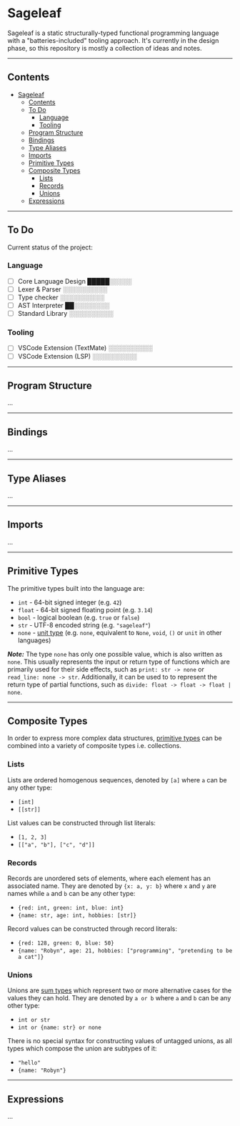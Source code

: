 # Sageleaf

Sageleaf is a static structurally-typed functional programming language with a "batteries-included" tooling approach. It's currently in the design phase, so this repository is mostly a collection of ideas and notes.

---

## Contents
- [Sageleaf](#sageleaf)
  - [Contents](#contents)
  - [To Do](#to-do)
    - [Language](#language)
    - [Tooling](#tooling)
  - [Program Structure](#program-structure)
  - [Bindings](#bindings)
  - [Type Aliases](#type-aliases)
  - [Imports](#imports)
  - [Primitive Types](#primitive-types)
  - [Composite Types](#composite-types)
    - [Lists](#lists)
    - [Records](#records)
    - [Unions](#unions)
  - [Expressions](#expressions)

---

## To Do
Current status of the project:

### Language
- [ ] Core Language Design          █████░░░░░
- [ ] Lexer & Parser                ░░░░░░░░░░
- [ ] Type checker                  ░░░░░░░░░░
- [ ] AST Interpreter               ██░░░░░░░░
- [ ] Standard Library              ░░░░░░░░░░

### Tooling
- [ ] VSCode Extension (TextMate)   ░░░░░░░░░░
- [ ] VSCode Extension (LSP)        ░░░░░░░░░░

---

## Program Structure
...

---

## Bindings
...

---

## Type Aliases
...

---

## Imports
...

---

## Primitive Types
The primitive types built into the language are:
- `int` - 64-bit signed integer (e.g. `42`)
- `float` - 64-bit signed floating point (e.g. `3.14`)
- `bool` - logical boolean (e.g. `true` or `false`)
- `str` - UTF-8 encoded string (e.g. `"sageleaf"`)
- `none` - [unit type](https://en.wikipedia.org/wiki/Unit_type) (e.g. `none`, equivalent to `None`, `void`, `()` or `unit` in other languages)

***Note:*** The type `none` has only one possible value, which is also written as `none`. This usually represents the input or return type of functions which are primarily used for their side effects, such as `print: str -> none` or `read_line: none -> str`. Additionally, it can be used to to represent the return type of partial functions, such as `divide: float -> float -> float | none`.

---

## Composite Types
In order to express more complex data structures, [primitive types](./primitive-types.md) can be combined into a variety of composite types i.e. collections.

### Lists
Lists are ordered homogenous sequences, denoted by `[a]` where `a` can be any other type:
- `[int]`
- `[[str]]`

List values can be constructed through list literals:
- `[1, 2, 3]`
- `[["a", "b"], ["c", "d"]]`

### Records
Records are unordered sets of elements, where each element has an associated name. They are denoted by `{x: a, y: b}` where `x` and `y` are names while `a` and `b` can be any other type:
- `{red: int, green: int, blue: int}`
- `{name: str, age: int, hobbies: [str]}`

Record values can be constructed through record literals:
- `{red: 128, green: 0, blue: 50}`
- `{name: "Robyn", age: 21, hobbies: ["programming", "pretending to be a cat"]}`

### Unions
Unions are [sum types](https://en.wikipedia.org/wiki/Tagged_union) which represent two or more alternative cases for the values they can hold. They are denoted by `a or b` where `a` and `b` can be any other type:
- `int or str`
- `int or {name: str} or none`

There is no special syntax for constructing values of untagged unions, as all types which compose the union are subtypes of it:
- `"hello"`
- `{name: "Robyn"}`

---

## Expressions
...
